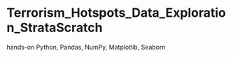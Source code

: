 # Terrorism_Hotspots_Data_Exploration_StrataScratch
hands-on Python, Pandas, NumPy, Matplotlib, Seaborn
